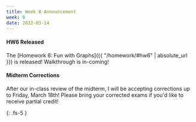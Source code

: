 ```yaml
---
title: Week 8 Announcement
week: 8
date: 2022-03-14
---
```

#### HW6 Released
The [Homework 6: Fun with Graphs]({{ "/homework/#hw6" | absolute_url }}) is released! Walkthrough is in-coming!


#### Midterm Corrections
After our in-class review of the midterm, I will be accepting corrections up to Friday, March 18th! Please bring your corrected exams if you'd like to receive partial credit!


{: .fs-5 }